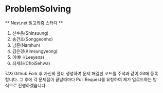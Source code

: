 # ProblemSolving

** Nest.net 알고리즘 스터디 **
1. 신수웅(Shinsuung)
2. 송건호(Songgeonho)
3. 남훈(Namhun)
4. 김은경(Kimeungyeong)
5. 이예나(Leeyena)
6. 최세화(ChoiSehwa)

각자 Github Fork 후 자신의 폴더 생성하여 문제 해결한 코드를 주석과 같이 Git에 등록합니다.
그 후에 각 문제집이 끝날때마다 Pull Request를 요청하여 제가 업로드하는 방식으로 진행하겠습니다.

